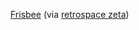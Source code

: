 ---
layout: post
wordpress_id: 747
wordpress_url: http://noesbueno.com/archives/747
date: '2010-08-13 15:36:19 -0500'
date_gmt: '2010-08-13 20:36:19 -0500'
body: |
  <p><a href="http://retrospace.tumblr.com/post/945271501">Frisbee</a> <span class="via">(via <a href="http://retrospace.tumblr.com/">retrospace zeta</a>)</span></p>
---